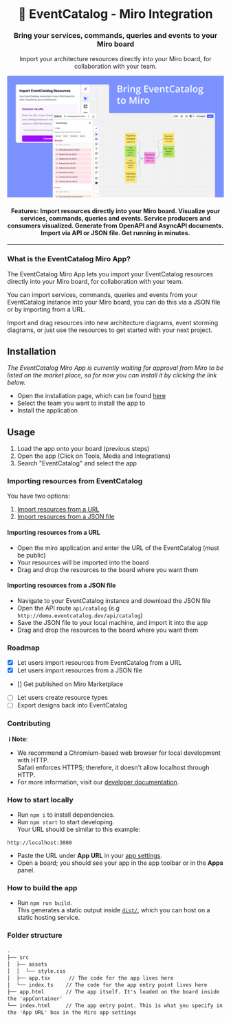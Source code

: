 <div align="center">

<h1>📖 EventCatalog - Miro Integration</h1>
<h3>Bring your services, commands, queries and events to your Miro board</h3>
<p>Import your architecture resources directly into your Miro board, for collaboration with your team.</p>

<img width="745" alt="EventCatalog" src="./images/miro.png" />


<h4>Features: Import resources directly into your Miro board. Visualize your services, commands, queries and events. Service producers and consumers visualized. Generate from OpenAPI and AsyncAPI documents. Import via API or JSON file. Get running in minutes. </h4>
</div>

---

### What is the EventCatalog Miro App?

The EventCatalog Miro App lets you import your EventCatalog resources directly into your Miro board, for collaboration with your team.

You can import services, commands, queries and events from your EventCatalog instance into your Miro board, you can do this via a JSON file or by importing from a URL.

Import and drag resources into new architecture diagrams, event storming diagrams, or just use the resources to get started with your next project.

## Installation

_The EventCatalog Miro App is currently waiting for approval from Miro to be listed on the market place, so for now you can install it by clicking the link below._

- Open the installation page, which can be found [here](https://miro.com/app-install/?response_type=code&client_id=3458764623600229458&redirect_uri=%2Fapp-install%2Fconfirm%2F)
- Select the team you want to install the app to
- Install the application

## Usage

1. Load the app onto your board (previous steps)
2. Open the app (Click on Tools, Media and Integrations)
3. Search "EventCatalog" and select the app


### Importing resources from EventCatalog

You have two options:

1. [Import resources from a URL](#importing-resources-from-a-url)
2. [Import resources from a JSON file](#importing-resources-from-a-json-file)

#### Importing resources from a URL

- Open the miro application and enter the URL of the EventCatalog (must be public)
- Your resources will be imported into the board
- Drag and drop the resources to the board where you want them

#### Importing resources from a JSON file

- Navigate to your EventCatalog instance and download the JSON file
- Open the API route `api/catalog` (e.g `http://demo.eventcatalog.dev/api/catalog`)
- Save the JSON file to your local machine, and import it into the app
- Drag and drop the resources to the board where you want them

### Roadmap

- [x] Let users import resources from EventCatalog from a URL
- [x] Let users import resources from a JSON file
- [] Get published on Miro Marketplace
- [ ] Let users create resource types
- [ ] Export designs back into EventCatalog

### Contributing

**&nbsp;ℹ&nbsp;Note**:

- We recommend a Chromium-based web browser for local development with HTTP. \
  Safari enforces HTTPS; therefore, it doesn't allow localhost through HTTP.
- For more information, visit our [developer documentation](https://developers.miro.com).

### How to start locally

- Run `npm i` to install dependencies.
- Run `npm start` to start developing. \
  Your URL should be similar to this example:
 ```
 http://localhost:3000
 ```
- Paste the URL under **App URL** in your
  [app settings](https://developers.miro.com/docs/build-your-first-hello-world-app#step-3-configure-your-app-in-miro).
- Open a board; you should see your app in the app toolbar or in the **Apps**
  panel.

### How to build the app

- Run `npm run build`. \
  This generates a static output inside [`dist/`](./dist), which you can host on a static hosting
  service.

### Folder structure

<!-- The following tree structure is just an example -->

```
.
├── src
│  ├── assets
│  │  └── style.css
│  ├── app.tsx      // The code for the app lives here
│  └── index.ts    // The code for the app entry point lives here
├── app.html       // The app itself. It's loaded on the board inside the 'appContainer'
└── index.html     // The app entry point. This is what you specify in the 'App URL' box in the Miro app settings
```
